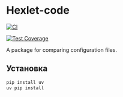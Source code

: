 # Hexlet-code

[![CI](https://github.com/OWNER/REPO/actions/workflows/ci.yml/badge.svg)](https://github.com/RatiborM/python-project-50/actions)

[![Test Coverage](https://api.codeclimate.com/v1/badges/YOUR_BADGE_ID/test_coverage)](https://codeclimate.com/github/RatiborM/python-project-50/test_coverage)

A package for comparing configuration files.

## Установка

```bash
pip install uv
uv pip install